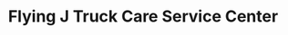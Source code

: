 ---
title: "Flying J Truck Care Service Center"
url: /texarkana/flying-j-truck-care-service-center/
shop: car repair
---